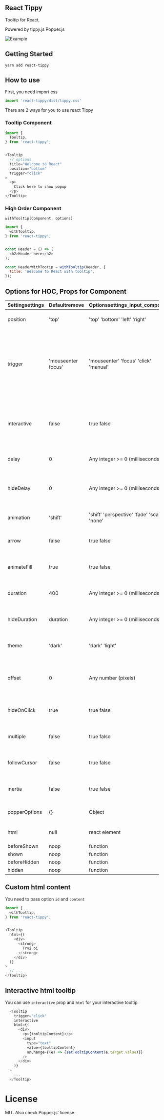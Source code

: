 ## React Tippy

Tooltip for React,

Powered by tippy.js Popper.js

![Example](https://raw.githubusercontent.com/tvkhoa/react-tippy/master/doc/doc.gif)

## Getting Started

```
yarn add react-tippy

```

## How to use

First, you need import css

```javascript
import 'react-tippy/dist/tippy.css'

```

There are 2 ways for you to use react Tippy

### Tooltip Component

```javascript
import {
  Tooltip,
} from 'react-tippy';


<Tooltip
  // options
  title="Welcome to React"
  position="bottom"
  trigger="click"
>
  <p>
    Click here to show popup
  </p>
</Tooltip>

```

### High Order Component

`withTooltip(Component, options)`


```javascript
import {
  withTooltip,
} from 'react-tippy';


const Header = () => (
  <h2>Header here</h2>
);

const HeaderWithTootip = withTooltip(Header, {
  title: 'Welcome to React with tooltip',
});

```


## Options for HOC, Props for Component

|Settingsettings|Defaultremove|Optionssettings_input_component|Rolebuild|
|--- |--- |--- |--- |
|position|'top'|'top' 'bottom' 'left' 'right'|Specifies which direction to position the tooltip on the element.|
|trigger|'mouseenter focus'|'mouseenter' 'focus' 'click' 'manual'|Specifies which type of events will trigger a tooltip to show. Separate each by a space. mouseenter is for hovering and touch on mobile, and focus is for keyboard navigation. Use manual if you want to show/hide the tooltip manually/programmatically (see below).|
|interactive|false|true false|Makes a tooltip interactive, i.e. will not close when the user hovers over or clicks on the tooltip. This lets you create a popover (similar to Bootstrap) when used in conjunction with a click trigger.|
|delay|0|Any integer >= 0 (milliseconds)|Specifies how long it takes after a trigger event is fired for a tooltip to show.|
|hideDelay|0|Any integer >= 0 (milliseconds)|Specifies how long it takes after a leave event is fired for a tooltip to hide. Not applicable when clicking on the document to hide tooltips.|
|animation|'shift'|'shift' 'perspective' 'fade'  'scale' 'none'|Specifies the type of transition animation a tooltip has.|
|arrow|false|true false|Adds an arrow pointing to the tooltipped element. Setting this to true disables animateFill.|
|animateFill|true|true false|Adds a material design-esque filling animation. This is disabled if you have arrow set to true.|
|duration|400|Any integer >= 0 (milliseconds)|Specifies how long the transition animation takes to complete when showing a tooltip.|
|hideDuration|duration|Any integer >= 0 (milliseconds)|Specifies how long the transition animation takes to complete when hiding a tooltip.|
|theme|'dark'|'dark' 'light'|The CSS styling theme. You can add your own easily. See Creating themes.|
|offset|0|Any number (pixels)|Offsets the tooltip on its opposite axis. For position top and bottom, it acts as offsetX. For position left and right, it acts as offsetY.|
|hideOnClick|true|true false|Specifies whether to hide a tooltip upon clicking its element after hovering over.|
|multiple|false|true false|Specifies whether to allow multiple tooltips open on the page (click trigger only).|
|followCursor|false|true false|Specifies whether to follow the user's mouse cursor (mouse devices only).|
|inertia|false|true false|Modifies the transition-timing-function with a cubic bezier to create a "slingshot" intertial effect.|
|popperOptions|{}|Object|Allows more control over tooltip positioning and behavior. See right below.|
|html|null|react element|Tooltip content. If you don't define html, the title will be used|
|beforeShown|noop|function|Callback before show
|shown|noop|function|Callback after show
|beforeHidden|noop|function|Callback before hide
|hidden|noop|function|Callback after hide


## Custom html content

You need to pass option `id` and `content`

```javascript
import {
  withTooltip,
} from 'react-tippy';


<Tooltip
  html={(
    <div>
      <strong>
        Troi oi
      </strong>
    </div>
  )}
>
  // ...
</Tooltip>

```

## Interactive html tooltip
You can use `interactive` prop and `html` for your interactive tooltip

```javascript
  <Tooltip
    trigger="click"
    interactive
    html={(
      <div>
        <p>{tooltipContent}</p>
        <input
          type="text"
          value={tooltipContent}
          onChange={(e) => {setTooltipContent(e.target.value)}}
        />
      </div>
    )}
  >
    ...
  </Tooltip>
```


# License
MIT. Also check Popper.js' license.
